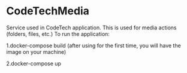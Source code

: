 # CodeTechMedia
Service used in CodeTech application. This is used for media actions (folders, files, etc.)
To run the application:  

1.docker-compose build (after using for the first time, you will have the image on your machine)

2.docker-compose up
